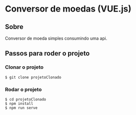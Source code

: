 # Conversor de moedas (VUE.js)

## Sobre
Conversor de moeda simples consumindo uma api.

## Passos para roder o projeto

### Clonar o projeto
```
$ git clone projetoClonado
```

### Rodar o projeto
```
$ cd projetoClonado
$ npm install
$ npm run serve
```

